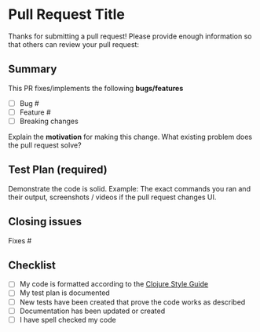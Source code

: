 # Pull Request Title
Thanks for submitting a pull request! Please provide enough information so that others can review your pull request:

## Summary

<!-- Summary of the PR -->

This PR fixes/implements the following **bugs/features**

<!-- remove unused lines -->

* [ ] Bug #
* [ ] Feature #
* [ ] Breaking changes

<!-- You can skip this if you're fixing a typo or adding an app to the Showcase. -->

Explain the **motivation** for making this change. What existing problem does the pull request solve?

<!-- Example: When "Adding a function to do X", explain why it is necessary to have a way to do X. -->

## Test Plan (required)

Demonstrate the code is solid. Example: The exact commands you ran and their output, screenshots / videos if the pull request changes UI.

<!-- Make sure tests pass locally. -->

## Closing issues

<!-- Put `closes #XXXX` in your comment to auto-close the issue that your PR fixes (if such). -->
Fixes #

## Checklist

* [ ] My code is formatted according to the [Clojure Style Guide](https://guide.clojure.style/)
* [ ] My test plan is documented
* [ ] New tests have been created that prove the code works as described
* [ ] Documentation has been updated or created
* [ ] I have spell checked my code

